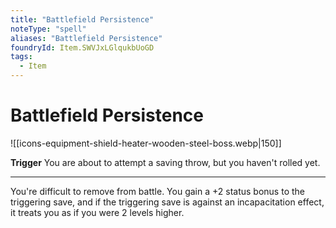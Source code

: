 ```yaml
---
title: "Battlefield Persistence"
noteType: "spell"
aliases: "Battlefield Persistence"
foundryId: Item.SWVJxLGlqukbUoGD
tags:
  - Item
---
```


# Battlefield Persistence
![[icons-equipment-shield-heater-wooden-steel-boss.webp|150]]

**Trigger** You are about to attempt a saving throw, but you haven't rolled yet.

* * *

You're difficult to remove from battle. You gain a +2 status bonus to the triggering save, and if the triggering save is against an incapacitation effect, it treats you as if you were 2 levels higher.
